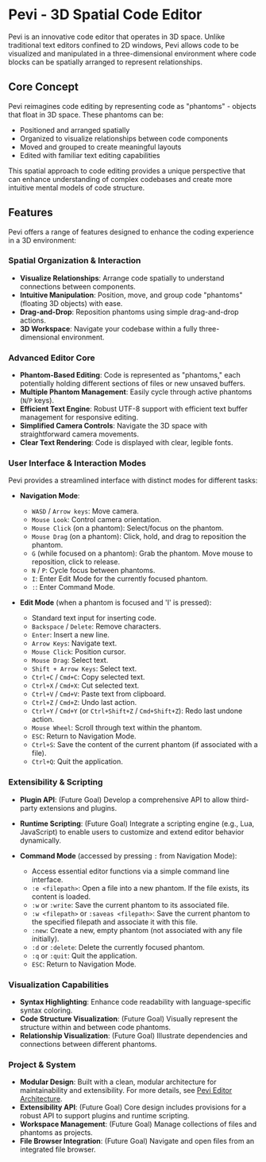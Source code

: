 # Pevi - 3D Spatial Code Editor

Pevi is an innovative code editor that operates in 3D space. Unlike traditional text editors confined to 2D windows, Pevi allows code to be visualized and manipulated in a three-dimensional environment where code blocks can be spatially arranged to represent relationships.

## Core Concept

Pevi reimagines code editing by representing code as "phantoms" - objects that float in 3D space. These phantoms can be:

- Positioned and arranged spatially
- Organized to visualize relationships between code components
- Moved and grouped to create meaningful layouts
- Edited with familiar text editing capabilities

This spatial approach to code editing provides a unique perspective that can enhance understanding of complex codebases and create more intuitive mental models of code structure.

## Features

Pevi offers a range of features designed to enhance the coding experience in a 3D environment:

### Spatial Organization & Interaction
- **Visualize Relationships**: Arrange code spatially to understand connections between components.
- **Intuitive Manipulation**: Position, move, and group code "phantoms" (floating 3D objects) with ease.
- **Drag-and-Drop**: Reposition phantoms using simple drag-and-drop actions.
- **3D Workspace**: Navigate your codebase within a fully three-dimensional environment.

### Advanced Editor Core
- **Phantom-Based Editing**: Code is represented as "phantoms," each potentially holding different sections of files or new unsaved buffers.
- **Multiple Phantom Management**: Easily cycle through active phantoms (`N`/`P` keys).
- **Efficient Text Engine**: Robust UTF-8 support with efficient text buffer management for responsive editing.
- **Simplified Camera Controls**: Navigate the 3D space with straightforward camera movements.
- **Clear Text Rendering**: Code is displayed with clear, legible fonts.

### User Interface & Interaction Modes
Pevi provides a streamlined interface with distinct modes for different tasks:

- **Navigation Mode**:
  - `WASD` / `Arrow keys`: Move camera.
  - `Mouse Look`: Control camera orientation.
  - `Mouse Click` (on a phantom): Select/focus on the phantom.
  - `Mouse Drag` (on a phantom): Click, hold, and drag to reposition the phantom.
  - `G` (while focused on a phantom): Grab the phantom. Move mouse to reposition, click to release.
  - `N` / `P`: Cycle focus between phantoms.
  - `I`: Enter Edit Mode for the currently focused phantom.
  - `:`: Enter Command Mode.

- **Edit Mode** (when a phantom is focused and 'I' is pressed):
  - Standard text input for inserting code.
  - `Backspace` / `Delete`: Remove characters.
  - `Enter`: Insert a new line.
  - `Arrow Keys`: Navigate text.
  - `Mouse Click`: Position cursor.
  - `Mouse Drag`: Select text.
  - `Shift + Arrow Keys`: Select text.
  - `Ctrl+C` / `Cmd+C`: Copy selected text.
  - `Ctrl+X` / `Cmd+X`: Cut selected text.
  - `Ctrl+V` / `Cmd+V`: Paste text from clipboard.
  - `Ctrl+Z` / `Cmd+Z`: Undo last action.
  - `Ctrl+Y` / `Cmd+Y` (or `Ctrl+Shift+Z` / `Cmd+Shift+Z`): Redo last undone action.
  - `Mouse Wheel`: Scroll through text within the phantom.
  - `ESC`: Return to Navigation Mode.
  - `Ctrl+S`: Save the content of the current phantom (if associated with a file).
  - `Ctrl+Q`: Quit the application.

### Extensibility & Scripting
- **Plugin API**: (Future Goal) Develop a comprehensive API to allow third-party extensions and plugins.
- **Runtime Scripting**: (Future Goal) Integrate a scripting engine (e.g., Lua, JavaScript) to enable users to customize and extend editor behavior dynamically.

- **Command Mode** (accessed by pressing `:` from Navigation Mode):
  - Access essential editor functions via a simple command line interface.
  - `:e <filepath>`: Open a file into a new phantom. If the file exists, its content is loaded.
  - `:w` or `:write`: Save the current phantom to its associated file.
  - `:w <filepath>` or `:saveas <filepath>`: Save the current phantom to the specified filepath and associate it with this file.
  - `:new`: Create a new, empty phantom (not associated with any file initially).
  - `:d` or `:delete`: Delete the currently focused phantom.
  - `:q` or `:quit`: Quit the application.
  - `ESC`: Return to Navigation Mode.

### Visualization Capabilities
- **Syntax Highlighting**: Enhance code readability with language-specific syntax coloring.
- **Code Structure Visualization**: (Future Goal) Visually represent the structure within and between code phantoms.
- **Relationship Visualization**: (Future Goal) Illustrate dependencies and connections between different phantoms.

### Project & System
- **Modular Design**: Built with a clean, modular architecture for maintainability and extensibility. For more details, see [Pevi Editor Architecture](ARCHITECTURE.md).
- **Extensibility API**: (Future Goal) Core design includes provisions for a robust API to support plugins and runtime scripting.
- **Workspace Management**: (Future Goal) Manage collections of files and phantoms as projects.
- **File Browser Integration**: (Future Goal) Navigate and open files from an integrated file browser.


